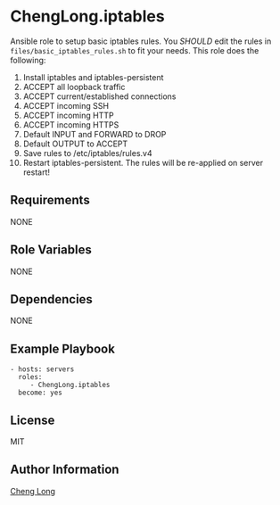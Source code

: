 ChengLong.iptables
=========

Ansible role to setup basic iptables rules. You *SHOULD* edit the rules in `files/basic_iptables_rules.sh` to fit your needs.
This role does the following:

1. Install iptables and iptables-persistent
2. ACCEPT all loopback traffic
3. ACCEPT current/established connections
4. ACCEPT incoming SSH
5. ACCEPT incoming HTTP
6. ACCEPT incoming HTTPS
7. Default INPUT and FORWARD to DROP
8. Default OUTPUT to ACCEPT
9. Save rules to /etc/iptables/rules.v4
10. Restart iptables-persistent. The rules will be re-applied on server restart!

Requirements
------------

NONE

Role Variables
--------------

NONE

Dependencies
------------

NONE

Example Playbook
----------------

```
- hosts: servers
  roles:
     - ChengLong.iptables
  become: yes
```

License
-------

MIT

Author Information
------------------

[Cheng Long](https://twitter.com/ChengLong_)
